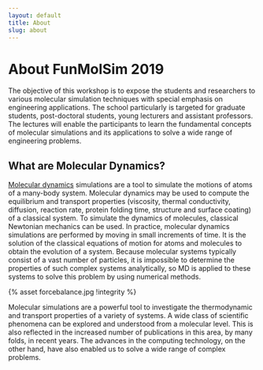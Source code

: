 ```yaml
---
layout: default
title: About
slug: about
---
```


# About FunMolSim 2019

The objective of this workshop is to expose the students and researchers to
various molecular simulation techniques with special emphasis on engineering
applications. The school particularly is targeted for graduate students,
post-doctoral students, young lecturers and assistant professors. The lectures
will enable the participants to learn the fundamental concepts of molecular
simulations and its applications to solve a wide range of engineering problems.

## What are Molecular Dynamics?
[Molecular
dynamics](https://en.wikibooks.org/wiki/Molecular_Simulation/Molecular_Dynamics)
simulations are a tool to simulate the motions of atoms of a many-body system.
Molecular dynamics may be used to compute the equilibrium and transport
properties (viscosity, thermal conductivity, diffusion, reaction rate, protein
folding time, structure and surface coating) of a classical system. To simulate
the dynamics of molecules, classical Newtonian mechanics can be used. In
practice, molecular dynamics simulations are performed by moving in small
increments of time. It is the solution of the classical equations of motion for
atoms and molecules to obtain the evolution of a system. Because molecular
systems typically consist of a vast number of particles, it is impossible to
determine the properties of such complex systems analytically, so MD is applied
to these systems to solve this problem by using numerical methods.

{% asset forcebalance.jpg !integrity %}


Molecular simulations are a powerful tool to investigate the thermodynamic and
transport properties of a variety of systems. A wide class of scientific
phenomena can be explored and understood from a molecular level. This is also
reflected in the increased number of publications in this area, by many folds,
in recent years. The advances in the computing technology, on the other hand,
have also enabled us to solve a wide range of complex problems.
